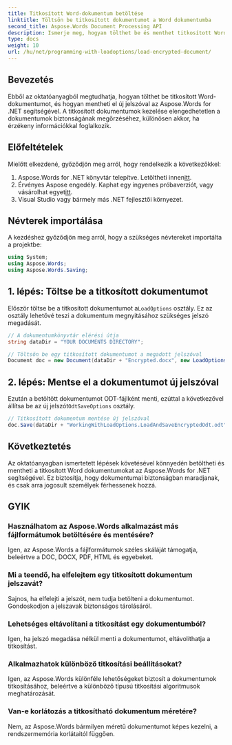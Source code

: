```yaml
---
title: Titkosított Word-dokumentum betöltése
linktitle: Töltsön be titkosított dokumentumot a Word dokumentumba
second_title: Aspose.Words Document Processing API
description: Ismerje meg, hogyan tölthet be és menthet titkosított Word dokumentumokat az Aspose.Words for .NET használatával. Biztosítsa dokumentumait egyszerűen új jelszavakkal. Lépésről lépésre útmutató mellékelve.
type: docs
weight: 10
url: /hu/net/programming-with-loadoptions/load-encrypted-document/
---
```

## Bevezetés

Ebből az oktatóanyagból megtudhatja, hogyan tölthet be titkosított Word-dokumentumot, és hogyan mentheti el új jelszóval az Aspose.Words for .NET segítségével. A titkosított dokumentumok kezelése elengedhetetlen a dokumentumok biztonságának megőrzéséhez, különösen akkor, ha érzékeny információkkal foglalkozik.

## Előfeltételek

Mielőtt elkezdené, győződjön meg arról, hogy rendelkezik a következőkkel:

1.  Aspose.Words for .NET könyvtár telepítve. Letöltheti innen[itt](https://downloads.aspose.com/words/net).
2.  Érvényes Aspose engedély. Kaphat egy ingyenes próbaverziót, vagy vásárolhat egyet[itt](https://purchase.aspose.com/buy).
3. Visual Studio vagy bármely más .NET fejlesztői környezet.

## Névterek importálása

A kezdéshez győződjön meg arról, hogy a szükséges névtereket importálta a projektbe:

```csharp
using System;
using Aspose.Words;
using Aspose.Words.Saving;
```

## 1. lépés: Töltse be a titkosított dokumentumot

 Először töltse be a titkosított dokumentumot a`LoadOptions` osztály. Ez az osztály lehetővé teszi a dokumentum megnyitásához szükséges jelszó megadását.

```csharp
// A dokumentumkönyvtár elérési útja
string dataDir = "YOUR DOCUMENTS DIRECTORY";

// Töltsön be egy titkosított dokumentumot a megadott jelszóval
Document doc = new Document(dataDir + "Encrypted.docx", new LoadOptions("password"));
```

## 2. lépés: Mentse el a dokumentumot új jelszóval

 Ezután a betöltött dokumentumot ODT-fájlként menti, ezúttal a következővel állítsa be az új jelszót`OdtSaveOptions` osztály.

```csharp
// Titkosított dokumentum mentése új jelszóval
doc.Save(dataDir + "WorkingWithLoadOptions.LoadAndSaveEncryptedOdt.odt", new OdtSaveOptions("newpassword"));
```

## Következtetés

Az oktatóanyagban ismertetett lépések követésével könnyedén betöltheti és mentheti a titkosított Word dokumentumokat az Aspose.Words for .NET segítségével. Ez biztosítja, hogy dokumentumai biztonságban maradjanak, és csak arra jogosult személyek férhessenek hozzá.

## GYIK

### Használhatom az Aspose.Words alkalmazást más fájlformátumok betöltésére és mentésére?
Igen, az Aspose.Words a fájlformátumok széles skáláját támogatja, beleértve a DOC, DOCX, PDF, HTML és egyebeket.

### Mi a teendő, ha elfelejtem egy titkosított dokumentum jelszavát?
Sajnos, ha elfelejti a jelszót, nem tudja betölteni a dokumentumot. Gondoskodjon a jelszavak biztonságos tárolásáról.

### Lehetséges eltávolítani a titkosítást egy dokumentumból?
Igen, ha jelszó megadása nélkül menti a dokumentumot, eltávolíthatja a titkosítást.

### Alkalmazhatok különböző titkosítási beállításokat?
Igen, az Aspose.Words különféle lehetőségeket biztosít a dokumentumok titkosításához, beleértve a különböző típusú titkosítási algoritmusok meghatározását.

### Van-e korlátozás a titkosítható dokumentum méretére?
Nem, az Aspose.Words bármilyen méretű dokumentumot képes kezelni, a rendszermemória korlátaitól függően.
